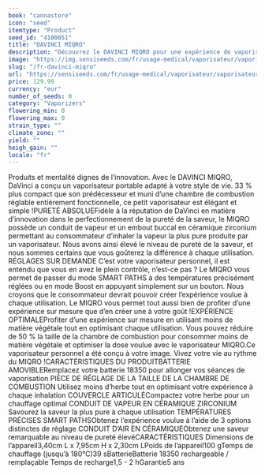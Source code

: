 ```yaml
---
book: "cannastore"
icon: "seed"
itemtype: "Product"
seed_id: "4100051"
title: "DAVINCI MIQRO"
description: "Découvrez le DAVINCI MIQRO pour une expérience de vaporisation sur mesure. Utilisez moins d’herbe, optimisez les effets. Achetez votre DAVINCI MIQRO ici."
image: "https://img.sensiseeds.com/fr/usage-medical/vaporisateur/vaporisateur-da-vinci-miqro-image.png"
slug: "/fr-davinci-miqro"
url: "https://sensiseeds.com/fr/usage-medical/vaporisateur/vaporisateur-da-vinci-miqro?a_aid=cannastore"
price: 129.99
currency: "eur"
number_of_seeds: 0
category: "Vaporizers"
flowering_min: 0
flowering_max: 0
strain_type: ""
climate_zone: ""
yield: ""
heigh_gain: ""
locale: "fr"
---
```

Produits et mentalité dignes de l’innovation. Avec le DAVINCI MIQRO, DaVinci a conçu un vaporisateur portable adapté à votre style de vie. 33 % plus compact que son prédécesseur et muni d’une chambre de combustion réglable entièrement fonctionnelle, ce petit vaporisateur est élégant et simple !PURETÉ ABSOLUEFidèle à la réputation de DaVinci en matière d’innovation dans le perfectionnement de la pureté de la saveur, le MIQRO possède un conduit de vapeur et un embout buccal en céramique zirconium permettant au consommateur d’inhaler la vapeur la plus pure produite par un vaporisateur. Nous avons ainsi élevé le niveau de pureté de la saveur, et nous sommes certains que vous goûterez la différence à chaque utilisation. RÉGLAGES SUR DEMANDE C’est votre vaporisateur personnel, il est entendu que vous en avez le plein contrôle, n’est-ce pas ? Le MIQRO vous permet de passer du mode SMART PATHS à des températures précisément réglées ou en mode Boost en appuyant simplement sur un bouton. Nous croyons que le consommateur devrait pouvoir créer l’expérience voulue à chaque utilisation. Le MIQRO vous permet tout aussi bien de profiter d’une expérience sur mesure que d’en créer une à votre goût !EXPÉRIENCE OPTIMALEProfiter d’une expérience sur mesure en utilisant moins de matière végétale tout en optimisant chaque utilisation. Vous pouvez réduire de 50 % la taille de la chambre de combustion pour consommer moins de matière végétale et optimiser la dose voulue avec le vaporisateur MIQRO.Ce vaporisateur personnel a été conçu à votre image. Vivez votre vie au rythme du MIQRO !CARACTÉRISTIQUES DU PRODUITBATTERIE AMOVIBLERemplacez votre batterie 18350 pour allonger vos séances de vaporisation PIÈCE DE RÉGLAGE DE LA TAILLE DE LA CHAMBRE DE COMBUSTION Utilisez moins d’herbe tout en optimisant votre expérience à chaque inhalation COUVERCLE ARTICULÉCompactez votre herbe pour un chauffage optimal CONDUIT DE VAPEUR EN CÉRAMIQUE ZIRCONIUM Savourez la saveur la plus pure à chaque utilisation TEMPÉRATURES PRÉCISES SMART PATHSObtenez l’expérience voulue à l’aide de 3 options distinctes de réglage CONDUIT D’AIR EN CÉRAMIQUEObtenez une saveur remarquable au niveau de pureté élevéCARACTÉRISTIQUES Dimensions de l’appareil3,40cm L x 7,95cm H x 2,30cm LPoids de l’appareil100 gTemps de chauffage (jusqu’à 180°C)39 sBatterieBatterie 18350 rechargeable / remplaçable Temps de recharge1,5 - 2 hGarantie5 ans

